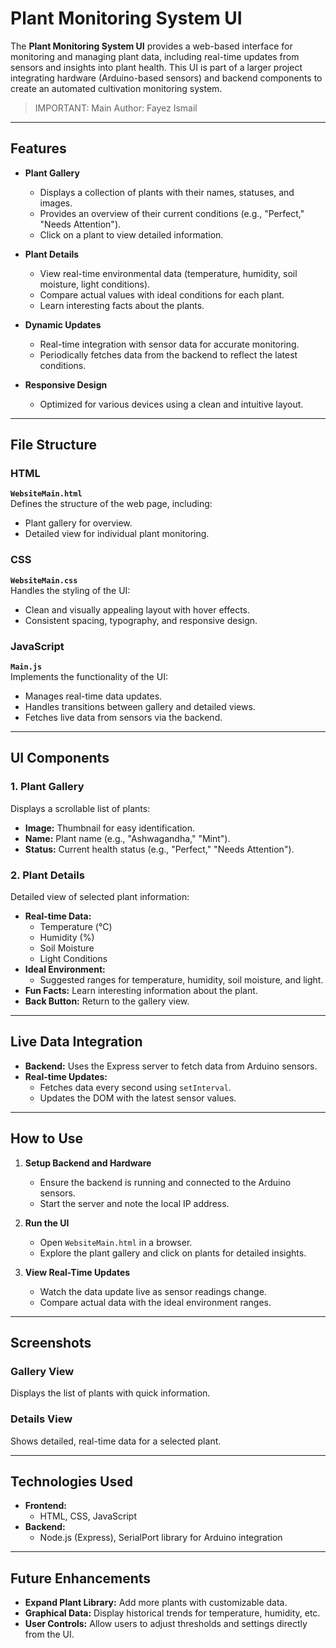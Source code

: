 # Plant Monitoring System UI

The **Plant Monitoring System UI** provides a web-based interface for monitoring and managing plant data, including real-time updates from sensors and insights into plant health. This UI is part of a larger project integrating hardware (Arduino-based sensors) and backend components to create an automated cultivation monitoring system.

> IMPORTANT: Main Author: Fayez Ismail

---

## Features

- **Plant Gallery**
  - Displays a collection of plants with their names, statuses, and images.
  - Provides an overview of their current conditions (e.g., "Perfect," "Needs Attention").
  - Click on a plant to view detailed information.
  
- **Plant Details**
  - View real-time environmental data (temperature, humidity, soil moisture, light conditions).
  - Compare actual values with ideal conditions for each plant.
  - Learn interesting facts about the plants.

- **Dynamic Updates**
  - Real-time integration with sensor data for accurate monitoring.
  - Periodically fetches data from the backend to reflect the latest conditions.

- **Responsive Design**
  - Optimized for various devices using a clean and intuitive layout.

---

## File Structure

### HTML
**`WebsiteMain.html`**  
Defines the structure of the web page, including:
- Plant gallery for overview.
- Detailed view for individual plant monitoring.

### CSS
**`WebsiteMain.css`**  
Handles the styling of the UI:
- Clean and visually appealing layout with hover effects.
- Consistent spacing, typography, and responsive design.

### JavaScript
**`Main.js`**  
Implements the functionality of the UI:
- Manages real-time data updates.
- Handles transitions between gallery and detailed views.
- Fetches live data from sensors via the backend.

---

## UI Components

### 1. **Plant Gallery**
Displays a scrollable list of plants:
- **Image:** Thumbnail for easy identification.
- **Name:** Plant name (e.g., "Ashwagandha," "Mint").
- **Status:** Current health status (e.g., "Perfect," "Needs Attention").

### 2. **Plant Details**
Detailed view of selected plant information:
- **Real-time Data:**
  - Temperature (°C)
  - Humidity (%)
  - Soil Moisture
  - Light Conditions
- **Ideal Environment:**
  - Suggested ranges for temperature, humidity, soil moisture, and light.
- **Fun Facts:** Learn interesting information about the plant.
- **Back Button:** Return to the gallery view.

---

## Live Data Integration

- **Backend:** Uses the Express server to fetch data from Arduino sensors.
- **Real-time Updates:**
  - Fetches data every second using `setInterval`.
  - Updates the DOM with the latest sensor values.

---

## How to Use

1. **Setup Backend and Hardware**
   - Ensure the backend is running and connected to the Arduino sensors.
   - Start the server and note the local IP address.

2. **Run the UI**
   - Open `WebsiteMain.html` in a browser.
   - Explore the plant gallery and click on plants for detailed insights.

3. **View Real-Time Updates**
   - Watch the data update live as sensor readings change.
   - Compare actual data with the ideal environment ranges.

---

## Screenshots

### Gallery View
Displays the list of plants with quick information.

### Details View
Shows detailed, real-time data for a selected plant.

---

## Technologies Used

- **Frontend:**
  - HTML, CSS, JavaScript
- **Backend:**
  - Node.js (Express), SerialPort library for Arduino integration

---

## Future Enhancements

- **Expand Plant Library:**
  Add more plants with customizable data.
- **Graphical Data:**
  Display historical trends for temperature, humidity, etc.
- **User Controls:**
  Allow users to adjust thresholds and settings directly from the UI.
